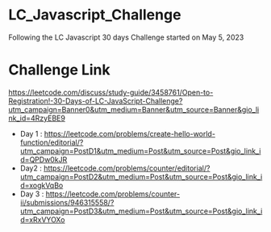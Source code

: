 # LC_Javascript_Challenge

Following the LC Javascript 30 days Challenge started on May 5, 2023


# Challenge Link

https://leetcode.com/discuss/study-guide/3458761/Open-to-Registration!-30-Days-of-LC-JavaScript-Challenge?utm_campaign=Banner0&utm_medium=Banner&utm_source=Banner&gio_link_id=4RzyEBE9


- Day 1 : https://leetcode.com/problems/create-hello-world-function/editorial/?utm_campaign=PostD1&utm_medium=Post&utm_source=Post&gio_link_id=QPDw0kJR
- Day2 : https://leetcode.com/problems/counter/editorial/?utm_campaign=PostD2&utm_medium=Post&utm_source=Post&gio_link_id=xogkVqBo
- Day 3 : https://leetcode.com/problems/counter-ii/submissions/946315558/?utm_campaign=PostD3&utm_medium=Post&utm_source=Post&gio_link_id=xRxVYOXo

